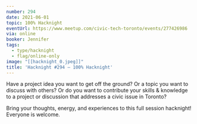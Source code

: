 ```yaml
---
number: 294
date: 2021-06-01
topic: 100% Hacknight
eventUrl: https://www.meetup.com/civic-tech-toronto/events/277426986
via: online
booker: Jennifer
tags:
  - type/hacknight
  - flag/online-only
image: "[[hacknight_0.jpeg]]"
title: 'Hacknight #294 – 100% Hacknight'
---
```


Have a project idea you want to get off the ground? Or a topic you want to discuss with others? Or do you want to contribute your skills & knowledge to a project or discussion that addresses a civic issue in Toronto?

Bring your thoughts, energy, and experiences to this full session hacknight! Everyone is welcome.
